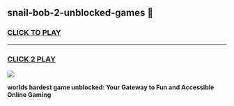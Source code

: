 
## snail-bob-2-unblocked-games 👋
<h3>
<a href="https://premium.freeplayer.one?title=snail-bob-2-unblocked-games&ref=14F">CLICK TO PLAY</a></h3>
<hr>

<h3>
<a href="https://premium.freeplayer.one?title=snail-bob-2-unblocked-games&ref=14F">CLICK 2 PLAY</a>
  
</h3>

<a href="https://premium.freeplayer.one?title=snail-bob-2-unblocked-games&ref=12F/"><img src="https://clearcache.store/games.png"></a>


**worlds hardest game unblocked: Your Gateway to Fun and Accessible Online Gaming**
